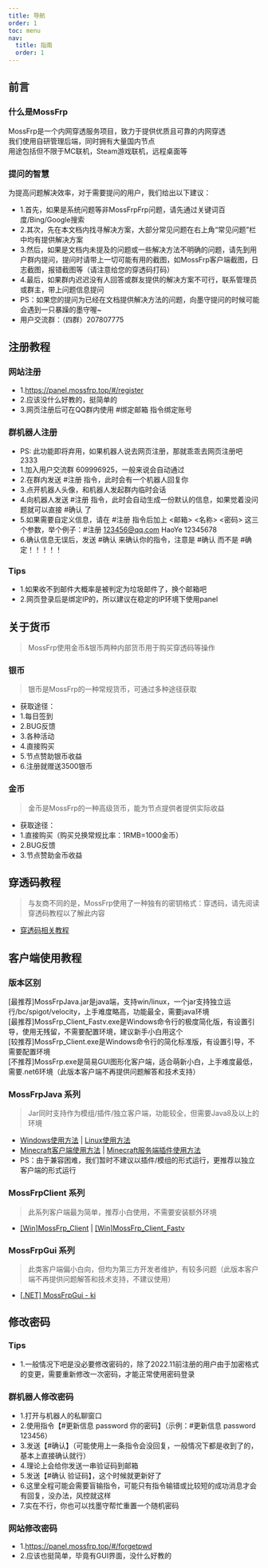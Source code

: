 ```yaml
---
title: 导航
order: 1
toc: menu
nav:
  title: 指南
  order: 1
---
```

## 前言
### 什么是MossFrp
MossFrp是一个内网穿透服务项目，致力于提供优质且可靠的内网穿透
<br>我们使用自研管理后端，同时拥有大量国内节点
<br>用途包括但不限于MC联机，Steam游戏联机，远程桌面等

### 提问的智慧
为提高问题解决效率，对于需要提问的用户，我们给出以下建议：
- 1.首先，如果是系统问题等非MossFrpFrp问题，请先通过关键词百度/Bing/Google搜索
- 2.其次，先在本文档内找寻解决方案，大部分常见问题在右上角“常见问题”栏中均有提供解决方案
- 3.然后，如果是文档内未提及的问题或一些解决方法不明确的问题，请先到用户群内提问，提问时请带上一切可能有用的截图，如MossFrp客户端截图，日志截图，报错截图等（请注意给您的穿透码打码）
- 4.最后，如果群内迟迟没有人回答或群友提供的解决方案不可行，联系管理员或群主，带上问题信息提问
- PS：如果您的提问为已经在文档提供解决方法的问题，向墨守提问的时候可能会遇到一只暴躁的墨守喔~
- 用户交流群：（四群）207807775

## 注册教程
### 网站注册
- 1.https://panel.mossfrp.top/#/register
- 2.应该没什么好教的，挺简单的
- 3.网页注册后可在QQ群内使用 #绑定邮箱 指令绑定账号
### 群机器人注册
- PS: 此功能即将弃用，如果机器人说去网页注册，那就乖乖去网页注册吧2333
- 1.加入用户交流群 609996925，一般来说会自动通过
- 2.在群内发送 #注册 指令，此时会有一个机器人回复你
- 3.点开机器人头像，和机器人发起群内临时会话
- 4.向机器人发送 #注册 指令，此时会自动生成一份默认的信息，如果觉着没问题就可以直接 #确认 了
- 5.如果需要自定义信息，请在 #注册 指令后加上 <邮箱> <名称> <密码> 这三个参数，举个例子：#注册 123456@qq.com HaoYe 12345678
- 6.确认信息无误后，发送 #确认 来确认你的指令，注意是 #确认 而不是 #确定！！！！！
### Tips
- 1.如果收不到邮件大概率是被判定为垃圾邮件了，换个邮箱吧
- 2.网页登录后是绑定IP的，所以建议在稳定的IP环境下使用panel

## 关于货币
> MossFrp使用金币&银币两种内部货币用于购买穿透码等操作
### 银币
> 银币是MossFrp的一种常规货币，可通过多种途径获取
- 获取途径：
- 1.每日签到
- 2.BUG反馈
- 3.各种活动
- 4.直接购买
- 5.节点赞助银币收益
- 6.注册就赠送3500银币
### 金币
> 金币是MossFrp的一种高级货币，能为节点提供者提供实际收益
- 获取途径：
- 1.直接购买（购买兑换常规比率：1RMB=1000金币）
- 2.BUG反馈
- 3.节点赞助金币收益

## 穿透码教程
> 与友商不同的是，MossFrp使用了一种独有的密钥格式：穿透码，请先阅读穿透码教程以了解此内容
- [穿透码相关教程](/guide/code.md) 

## 客户端使用教程
### 版本区别
[最推荐]MossFrpJava.jar是java端，支持win/linux，一个jar支持独立运行/bc/spigot/velocity，上手难度略高，功能最全，需要java环境
<br>[最推荐]MossFrp_Client_Fastv.exe是Windows命令行的极度简化版，有设置引导，使用无残留，不需要配置环境，建议新手小白用这个
<br>[较推荐]MossFrp_Client.exe是Windows命令行的简化标准版，有设置引导，不需要配置环境
<br>[不推荐]MossFrp.exe是简易GUI图形化客户端，适合萌新小白，上手难度最低，需要.net6环境（此版本客户端不再提供问题解答和技术支持）
### MossFrpJava 系列
> Jar同时支持作为模组/插件/独立客户端，功能较全，但需要Java8及以上的环境
- [Windows使用方法](/guide/client.md#Windows-使用方法) | [Linux使用方法](/guide/client#linux-使用方法)
- [Minecraft客户端使用方法](/guide/client#minecraft客户端使用方法) | [Minecraft服务端插件使用方法](/guide/client#minecraft服务端插件使用方法)
- PS：由于兼容困难，我们暂时不建议以插件/模组的形式运行，更推荐以独立客户端的形式运行
### MossFrpClient 系列
> 此系列客户端最为简单，推荐小白使用，不需要安装额外环境
- [[Win]MossFrp_Client]() | [[Win]MossFrp_Client_Fastv]()
### MossFrpGui 系列
> 此类客户端偏小白向，但均为第三方开发者维护，有较多问题（此版本客户端不再提供问题解答和技术支持，不建议使用）
- [[.NET] MossFrpGui - ki](/guide/client#net-mossfrpgui---ki)

## 修改密码
### Tips
- 1.一般情况下吧是没必要修改密码的，除了2022.11前注册的用户由于加密格式的变更，需要重新修改一次密码，才能正常使用密码登录
### 群机器人修改密码
- 1.打开与机器人的私聊窗口
- 2.使用指令【#更新信息 password 你的密码】（示例：#更新信息 password 123456）
- 3.发送【#确认】（可能使用上一条指令会没回复，一般情况下都是收到了的，基本上直接确认就行）
- 4.理论上会给你发送一串验证码到邮箱
- 5.发送【#确认 验证码】，这个时候就更新好了
- 6.这里全程可能会需要盲输指令，可能只有指令输错或比较短的成功消息才会有回复，没办法，风控就这样
- 7.实在不行，你也可以找墨守帮忙重置一个随机密码
### 网站修改密码
- 1.https://panel.mossfrp.top/#/forgetpwd
- 2.应该也挺简单，毕竟有GUI界面，没什么好教的
